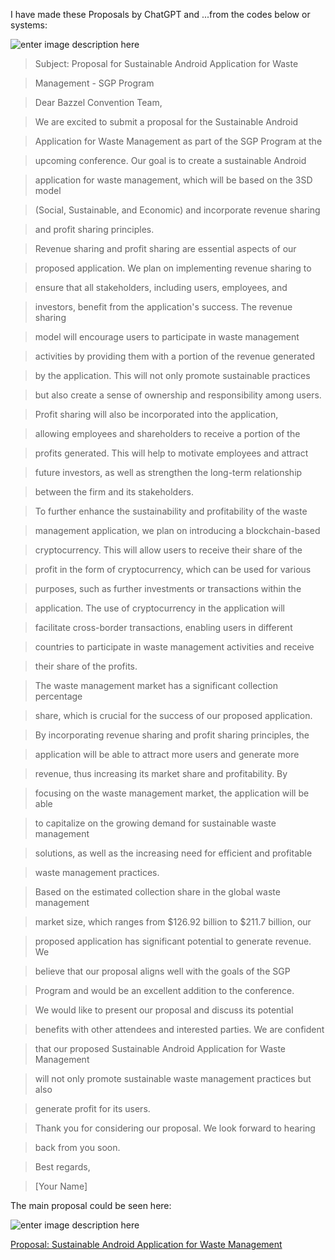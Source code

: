  I have made these Proposals by ChatGPT and ...from the codes below or systems:

![enter image description here][1]

> Subject: Proposal for Sustainable Android Application for Waste

> Management - SGP Program

> 

> Dear Bazzel Convention Team,

> 

> We are excited to submit a proposal for the Sustainable Android

> Application for Waste Management as part of the SGP Program at the

> upcoming conference. Our goal is to create a sustainable Android

> application for waste management, which will be based on the 3SD model

> (Social, Sustainable, and Economic) and incorporate revenue sharing

> and profit sharing principles.

> 

> Revenue sharing and profit sharing are essential aspects of our

> proposed application. We plan on implementing revenue sharing to

> ensure that all stakeholders, including users, employees, and

> investors, benefit from the application's success. The revenue sharing

> model will encourage users to participate in waste management

> activities by providing them with a portion of the revenue generated

> by the application. This will not only promote sustainable practices

> but also create a sense of ownership and responsibility among users.

> 

> Profit sharing will also be incorporated into the application,

> allowing employees and shareholders to receive a portion of the

> profits generated. This will help to motivate employees and attract

> future investors, as well as strengthen the long-term relationship

> between the firm and its stakeholders.

> 

> To further enhance the sustainability and profitability of the waste

> management application, we plan on introducing a blockchain-based

> cryptocurrency. This will allow users to receive their share of the

> profit in the form of cryptocurrency, which can be used for various

> purposes, such as further investments or transactions within the

> application. The use of cryptocurrency in the application will

> facilitate cross-border transactions, enabling users in different

> countries to participate in waste management activities and receive

> their share of the profits.

> 

> The waste management market has a significant collection percentage

> share, which is crucial for the success of our proposed application.

> By incorporating revenue sharing and profit sharing principles, the

> application will be able to attract more users and generate more

> revenue, thus increasing its market share and profitability. By

> focusing on the waste management market, the application will be able

> to capitalize on the growing demand for sustainable waste management

> solutions, as well as the increasing need for efficient and profitable

> waste management practices.

> 

> Based on the estimated collection share in the global waste management

> market size, which ranges from $126.92 billion to $211.7 billion, our

> proposed application has significant potential to generate revenue. We

> believe that our proposal aligns well with the goals of the SGP

> Program and would be an excellent addition to the conference.

> 

> We would like to present our proposal and discuss its potential

> benefits with other attendees and interested parties. We are confident

> that our proposed Sustainable Android Application for Waste Management

> will not only promote sustainable waste management practices but also

> generate profit for its users.

> 

> Thank you for considering our proposal. We look forward to hearing

> back from you soon.

> 

> Best regards,

> 

> [Your Name]

The main proposal could be seen here:

![enter image description here][2]

[Proposal: Sustainable Android Application for Waste Management][3]

  [1]: https://i.stack.imgur.com/KKJFa.jpg

  [2]: https://i.stack.imgur.com/dGBWy.jpg

  [3]: https://www.phind.com/search?cache=efc5d6db-ab16-439f-bf1a-311c7355326b
